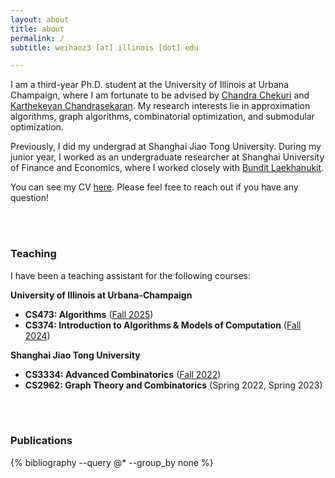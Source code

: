 ```yaml
---
layout: about
title: about
permalink: /
subtitle: weihaoz3 [at] illinois [dot] edu

---
```


I am a third-year Ph.D. student at the University of Illinois at Urbana Champaign, where I am fortunate to be advised by [Chandra Chekuri](https://chekuri.cs.illinois.edu/) and [Karthekeyan Chandrasekaran](https://karthik.ise.illinois.edu/). My research interests lie in approximation algorithms, graph algorithms, combinatorial optimization, and submodular optimization.

Previously, I did my undergrad at Shanghai Jiao Tong University. During my junior year, I worked as an undergraduate researcher at Shanghai University of Finance and Economics, where I worked closely with [Bundit Laekhanukit](https://bundit-lae.me/).

You can see my CV [here](/assets/pdf/WeihaoZhu_CV.pdf). Please feel free to reach out if you have any question!

<br><br>

### Teaching

I have been a teaching assistant for the following courses:

**University of Illinois at Urbana-Champaign**  
- **CS473: Algorithms** ([Fall 2025](https://courses.grainger.illinois.edu/cs473/fa2025/)) 
- **CS374: Introduction to Algorithms & Models of Computation** ([Fall 2024](https://courses.grainger.illinois.edu/cs374al1/fa2024/index.html))   

**Shanghai Jiao Tong University**  
- **CS3334: Advanced Combinatorics** ([Fall 2022](https://jhc.sjtu.edu.cn/~kuanyang/teaching/CS3334/))
- **CS2962: Graph Theory and Combinatorics** (Spring 2022, Spring 2023)  

<br><br>

### Publications

<div class="publications">
  {% bibliography --query @* --group_by none %}
</div>